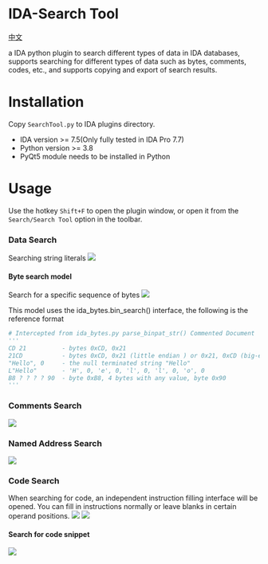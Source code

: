 # IDA-Search Tool
[中文](README.zh_CN.md)

a IDA python plugin to search different types of data in IDA databases, supports searching for different types of data such as bytes, comments, codes, etc., and supports copying and export of search results.


# Installation
Copy `SearchTool.py` to IDA plugins directory.

- IDA version >= 7.5(Only fully tested in IDA Pro 7.7)
- Python version >= 3.8
- PyQt5 module needs to be installed in Python

# Usage
Use the hotkey `Shift+F` to open the plugin window, or open it from the `Search/Search Tool` option in the toolbar.

### Data Search
Searching string literals
![](https://github.com/user-attachments/assets/058aee2c-0ec0-4915-bf87-79b04bcfef5d)

#### Byte search model
Search for a specific sequence of bytes
![](https://github.com/user-attachments/assets/f9c846fe-52e3-4389-bb37-a1a2bb8098a7)

This model uses the ida_bytes.bin_search() interface, the following is the reference format
```python
# Intercepted from ida_bytes.py parse_binpat_str() Commented Document
'''
CD 21          - bytes 0xCD, 0x21
21CD           - bytes 0xCD, 0x21 (little endian ) or 0x21, 0xCD (big-endian)
"Hello", 0     - the null terminated string "Hello"
L"Hello"       - 'H', 0, 'e', 0, 'l', 0, 'l', 0, 'o', 0
B8 ? ? ? ? 90  - byte 0xB8, 4 bytes with any value, byte 0x90
'''
```

### Comments Search
![](https://github.com/user-attachments/assets/da8b44b8-0d8c-4861-9154-4fd03a876a2b)

### Named Address Search
![](https://github.com/user-attachments/assets/4eb836a7-887f-4d27-a47e-8dd560a3cc86)

### Code Search
When searching for code, an independent instruction filling interface will be opened. You can fill in instructions normally or leave blanks in certain operand positions.
![](https://github.com/user-attachments/assets/183f7e9c-0a99-43ae-ab89-15b41f49985d)
![](https://github.com/user-attachments/assets/5df3324c-7d2f-42f1-899e-79535b786a35)

#### Search for code snippet
![](https://github.com/user-attachments/assets/9fb11566-a948-4369-b512-2c6349e36238)














